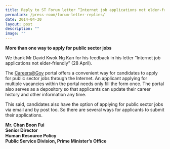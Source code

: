 ```yaml
---
title: Reply to ST Forum letter “Internet job applications not elder‑friendly”
permalink: /press-room/forum-letter-replies/
date: 2014-04-30
layout: post
description: ""
image: ""
---
```

**More than one way to apply for public sector jobs**

We thank Mr David Kwok Ng Kan for his feedback in his letter “Internet job applications not elder-friendly” (28 April).

The [Careers@Gov](mailto:Careers@Gov) portal offers a convenient way for candidates to apply for public sector jobs through the Internet. An applicant applying for multiple vacancies within the portal needs only fill the form once. The portal also serves as a depository so that applicants can update their career history and other information any time. 

This said, candidates also have the option of applying for public sector jobs via email and by post too. So there are several ways for applicants to submit their applications.

**Mr. Chan Boon Fui  
Senior Director  
Human Resource Policy  
Public Service Division, Prime Minister’s Office**